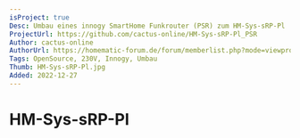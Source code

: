 ```yaml
---
isProject: true
Desc: Umbau eines innogy SmartHome Funkrouter (PSR) zum HM-Sys-sRP-Pl
ProjectUrl: https://github.com/cactus-online/HM-Sys-sRP-Pl_PSR
Author: cactus-online
AuthorUrl: https://homematic-forum.de/forum/memberlist.php?mode=viewprofile&u=9359
Tags: OpenSource, 230V, Innogy, Umbau
Thumb: HM-Sys-sRP-Pl.jpg
Added: 2022-12-27
---
```


# HM-Sys-sRP-Pl
